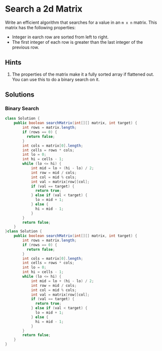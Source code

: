 # Search a 2d Matrix

Write an efficient algorithm that searches for a value in an `m x n` matrix.
This matrix has the following properties:

* Integer in earch row are sorted from left to right.
* The first integer of each row is greater than the last integer of the previous
  row.

## Hints

1. The properties of the matrix make it a fully sorted array if flattened
   out. You can use this to do a binary search on it.

## Solutions

### Binary Search

```java
class Solution {
    public boolean searchMatrix(int[][] matrix, int target) {
        int rows = matrix.length;
        if (rows == 0) {
          return false;
        }
        int cols = matrix[0].length;
        int cells = rows * cols;
        int lo = 0;
        int hi = cells - 1;
        while (lo <= hi) {
            int mid = lo + (hi - lo) / 2;
            int row = mid / cols;
            int col = mid % cols;
            int val = matrix[row][col];
            if (val == target) {
              return true;
            } else if (val < target) {
              lo = mid + 1;
            } else {
              hi = mid - 1;
            }
        }
        return false;
    }
}class Solution {
    public boolean searchMatrix(int[][] matrix, int target) {
        int rows = matrix.length;
        if (rows == 0) {
          return false;
        }
        int cols = matrix[0].length;
        int cells = rows * cols;
        int lo = 0;
        int hi = cells - 1;
        while (lo <= hi) {
            int mid = lo + (hi - lo) / 2;
            int row = mid / cols;
            int col = mid % cols;
            int val = matrix[row][col];
            if (val == target) {
              return true;
            } else if (val < target) {
              lo = mid + 1;
            } else {
              hi = mid - 1;
            }
        }
        return false;
    }
}
```
